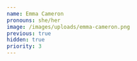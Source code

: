 ```yaml
---
name: Emma Cameron
pronouns: she/her
image: /images/uploads/emma-cameron.png
previous: true
hidden: true
priority: 3
---
```

